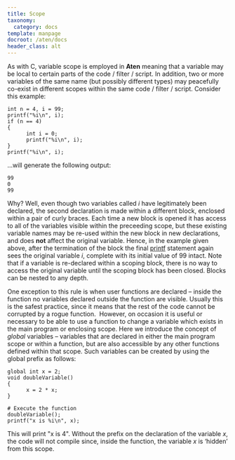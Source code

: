 ```yaml
---
title: Scope
taxonomy:
  category: docs
template: manpage
docroot: /aten/docs
header_class: alt
---
```


As with C, variable scope is employed in **Aten** meaning that a variable may be local to certain parts of the code / filter / script. In addition, two or more variables of the same name (but possibly different types) may peacefully co-exist in different scopes within the same code / filter / script. Consider this example:

```
int n = 4, i = 99;
printf("%i\n", i);
if (n == 4)
{
      int i = 0;
      printf("%i\n", i);
}
printf("%i\n", i);
```

...will generate the following output:

```
99
0
99
```

Why? Well, even though two variables called _i_ have legitimately been declared, the second declaration is made within a different block, enclosed within a pair of curly braces. Each time a new block is opened it has access to all of the variables visible within the preceeding scope, but these existing variable names may be re-used within the new block in new declarations, and does **not** affect the original variable. Hence, in the example given above, after the termination of the block the final [printf](/aten/docs/scripting/commands/messaging#printf) statement again sees the original variable _i_, complete with its initial value of 99 intact. Note that if a variable is re-declared within a scoping block, there is no way to access the original variable until the scoping block has been closed. Blocks can be nested to any depth.

One exception to this rule is when user functions are declared – inside the function no variables declared outside the function are visible. Usually this is the safest practice, since it means that the rest of the code cannot be corrupted by a rogue function.  However, on occasion it is useful or necessary to be able to use a function to change a variable which exists in the main program or enclosing scope. Here we introduce the concept of _global_ variables – variables that are declared in either the main program scope or within a function, but are also accessible by any other functions defined within that scope. Such variables can be created by using the global prefix as follows:

```
global int x = 2;
void doubleVariable()
{
      x = 2 * x;
}

# Execute the function
doubleVariable();
printf("x is %i\n", x);
```

This will print "x is 4". Without the  prefix on the declaration of the variable _x_, the code will not compile since, inside the function, the variable _x_ is ‘hidden’ from this scope.

